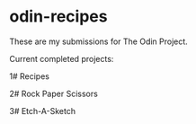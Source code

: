 # odin-recipes
These are my submissions for The Odin Project. 

Current completed projects:

1# Recipes

2# Rock Paper Scissors

3# Etch-A-Sketch

